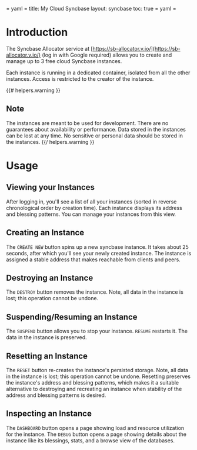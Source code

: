 = yaml =
title: My Cloud Syncbase
layout: syncbase
toc: true
= yaml =

# Introduction

The Syncbase Allocator service at
[https://sb-allocator.v.io/](https://sb-allocator.v.io/) (log in with Google
required) allows you to create and manage up to 3 free cloud Syncbase instances.

Each instance is running in a dedicated container, isolated from all the other
instances.  Access is restricted to the creator of the instance.

{{# helpers.warning }}
## Note

The instances are meant to be used for development.  There are no guarantees
about availability or performance.  Data stored in the instances can be lost at
any time.  No sensitive or personal data should be stored in the instances.
{{/ helpers.warning }}

# Usage

## Viewing your Instances

After logging in, you'll see a list of all your instances (sorted in reverse
chronological order by creation time).  Each instance displays its address and
blessing patterns.  You can manage your instances from this view.

## Creating an Instance

The `CREATE NEW` button spins up a new syncbase instance.  It takes about 25
seconds, after which you'll see your newly created instance.  The instance is
assigned a stable address that makes reachable from clients and peers.

## Destroying an Instance

The `DESTROY` button removes the instance.  Note, all data in the instance is
lost; this operation cannot be undone.

## Suspending/Resuming an Instance

The `SUSPEND` button allows you to stop your instance.  `RESUME` restarts it.
The data in the instance is preserved.

## Resetting an Instance

The `RESET` button re-creates the instance's persisted storage.  Note, all data
in the instance is lost; this operation cannot be undone.  Resetting preserves
the instance's address and blessing patterns, which makes it a suitable
alternative to destroying and recreating an instance when stability of the
address and blessing patterns is desired.

## Inspecting an Instance

The `DASHBOARD` button opens a page showing load and resource utilization for
the instance.  The `DEBUG` button opens a page showing details about the
instance like its blessings, stats, and a browse view of the databases.
